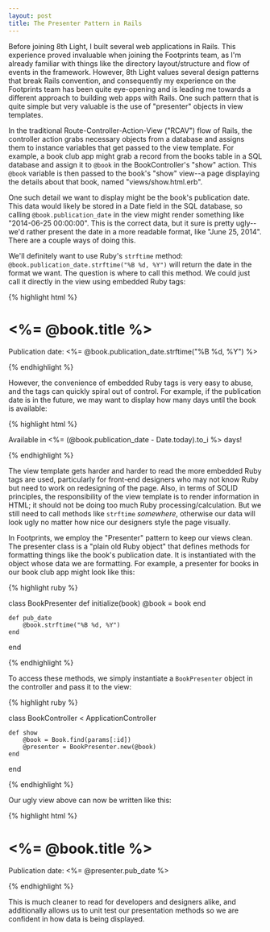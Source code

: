 ```yaml
---
layout: post
title: The Presenter Pattern in Rails
---
```


Before joining 8th Light, I built several web applications in Rails. This experience proved invaluable when joining the Footprints team, as I'm already familiar with things like the directory layout/structure and flow of events in the framework. However, 8th Light values several design patterns that break Rails convention, and consequently my experience on the Footprints team has been quite eye-opening and is leading me towards a different approach to building web apps with Rails. One such pattern that is quite simple but very valuable is the use of "presenter" objects in view templates.

In the traditional Route-Controller-Action-View ("RCAV") flow of Rails, the controller action grabs necessary objects from a database and assigns them to instance variables that get passed to the view template. For example, a book club app might grab a record from the books table in a SQL database and assign it to `@book` in the BookController's "show" action. This `@book` variable is then passed to the book's "show" view--a page displaying the details about that book, named "views/show.html.erb".

One such detail we want to display might be the book's publication date. This data would likely be stored in a Date field in the SQL database, so calling `@book.publication_date` in the view might render something like "2014-06-25 00:00:00". This is the correct data, but it sure is pretty ugly--we'd rather present the date in a more readable format, like "June 25, 2014". There are a couple ways of doing this.

We'll definitely want to use Ruby's `strftime` method: `@book.publication_date.strftime("%B %d, %Y")` will return the date in the format we want. The question is where to call this method. We could just call it directly in the view using embedded Ruby tags:

{% highlight html %}

<h1><%= @book.title %></h1>
<p>Publication date: <%= @book.publication_date.strftime("%B %d, %Y") %></p>

{% endhighlight %}

However, the convenience of embedded Ruby tags is very easy to abuse, and the tags can quickly spiral out of control. For example, if the publication date is in the future, we may want to display how many days until the book is available:

{% highlight html %}

<p>Available in <%= (@book.publication_date - Date.today).to_i %> days!</p>

{% endhighlight %}

The view template gets harder and harder to read the more embedded Ruby tags are used, particularly for front-end designers who may not know Ruby but need to work on redesigning of the page. Also, in terms of SOLID principles, the responsibility of the view template is to render information in HTML; it should not be doing too much Ruby processing/calculation. But we still need to call methods like `strftime` *somewhere*, otherwise our data will look ugly no matter how nice our designers style the page visually.

In Footprints, we employ the "Presenter" pattern to keep our views clean. The presenter class is a "plain old Ruby object" that defines methods for formatting things like the book's publication date. It is instantiated with the object whose data we are formatting. For example, a presenter for books in our book club app might look like this:

{% highlight ruby %}

class BookPresenter
	def initialize(book)
		@book = book
	end

	def pub_date
		@book.strftime("%B %d, %Y")
	end
end

{% endhighlight %}

To access these methods, we simply instantiate a `BookPresenter`  object in the controller and pass it to the view:

{% highlight ruby %}

class BookController < ApplicationController

	def show
		@book = Book.find(params[:id])
		@presenter = BookPresenter.new(@book)
	end

end

{% endhighlight %}

Our ugly view above can now be written like this:

{% highlight html %}

<h1><%= @book.title %></h1>
<p>Publication date: <%= @presenter.pub_date %></p>

{% endhighlight %}

This is much cleaner to read for developers and designers alike, and additionally allows us to unit test our presentation methods so we are confident in how data is being displayed.
